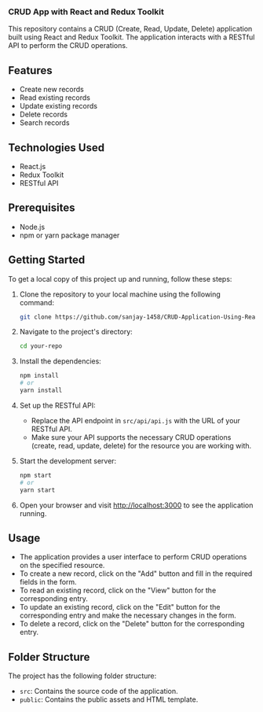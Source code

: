 ### CRUD App with React and Redux Toolkit

This repository contains a CRUD (Create, Read, Update, Delete) application built using React and Redux Toolkit. The application interacts with a RESTful API to perform the CRUD operations.

## Features

- Create new records
- Read existing records
- Update existing records
- Delete records
- Search records

## Technologies Used

- React.js
- Redux Toolkit
- RESTful API

## Prerequisites

- Node.js
- npm or yarn package manager

## Getting Started

To get a local copy of this project up and running, follow these steps:

1. Clone the repository to your local machine using the following command:

   ```bash
   git clone https://github.com/sanjay-1458/CRUD-Application-Using-React.js.git
   ```

2. Navigate to the project's directory:

   ```bash
   cd your-repo
   ```

3. Install the dependencies:

   ```bash
   npm install
   # or
   yarn install
   ```

4. Set up the RESTful API:

   - Replace the API endpoint in `src/api/api.js` with the URL of your RESTful API.
   - Make sure your API supports the necessary CRUD operations (create, read, update, delete) for the resource you are working with.

5. Start the development server:

   ```bash
   npm start
   # or
   yarn start
   ```

6. Open your browser and visit [http://localhost:3000](http://localhost:3000) to see the application running.

## Usage

- The application provides a user interface to perform CRUD operations on the specified resource.
- To create a new record, click on the "Add" button and fill in the required fields in the form.
- To read an existing record, click on the "View" button for the corresponding entry.
- To update an existing record, click on the "Edit" button for the corresponding entry and make the necessary changes in the form.
- To delete a record, click on the "Delete" button for the corresponding entry.

## Folder Structure

The project has the following folder structure:

- `src`: Contains the source code of the application.
- `public`: Contains the public assets and HTML template.
